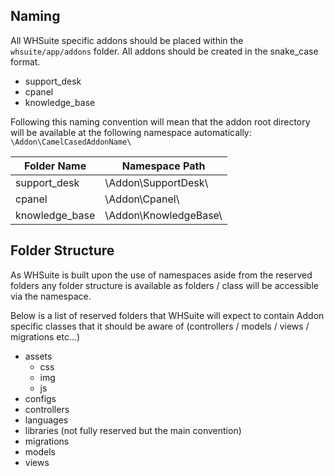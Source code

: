 ## Naming

All WHSuite specific addons should be placed within the `whsuite/app/addons` folder. All addons should be created in the snake_case format.

* support_desk
* cpanel
* knowledge_base

Following this naming convention will mean that the addon root directory will be available at the following namespace automatically: `\Addon\CamelCasedAddonName\`

Folder Name | Namespace Path
------------| --------------
support_desk| \Addon\SupportDesk\
cpanel | \Addon\Cpanel\
knowledge_base | \Addon\KnowledgeBase\


## Folder Structure

As WHSuite is built upon the use of namespaces aside from the reserved folders any folder structure is available as folders / class will be accessible via the namespace.

Below is a list of reserved folders that WHSuite will expect to contain Addon specific classes that it should be aware of (controllers / models / views / migrations etc...)

* assets
	* css
	* img
	* js
* configs
* controllers
* languages
* libraries (not fully reserved but the main convention)
* migrations
* models
* views
